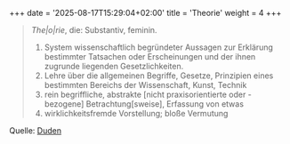 +++
date = '2025-08-17T15:29:04+02:00'
title = 'Theorie'
weight = 4
+++

> _The|o|rie_, die: Substantiv, feminin.
> 1. System wissenschaftlich begründeter Aussagen zur Erklärung bestimmter Tatsachen oder Erscheinungen und der ihnen zugrunde liegenden Gesetzlichkeiten.
> 2. Lehre über die allgemeinen Begriffe, Gesetze, Prinzipien eines bestimmten Bereichs der Wissenschaft, Kunst, Technik
> 3. rein begriffliche, abstrakte [nicht praxisorientierte oder -bezogene] Betrachtung[sweise], Erfassung von etwas
> 4. wirklichkeitsfremde Vorstellung; bloße Vermutung

Quelle: [Duden](https://www.duden.de/rechtschreibung/Theorie)